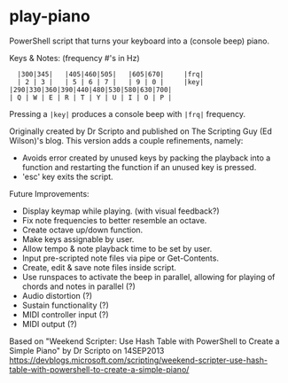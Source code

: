 # play-piano
PowerShell script that turns your keyboard into a (console beep) piano.

Keys & Notes: (frequency #'s in Hz)
```
  |300|345|   |405|460|505|   |605|670|     |frq|
  | 2 | 3 |   | 5 | 6 | 7 |   | 9 | 0 |     |key|
|290|330|360|390|440|480|530|580|630|700|
| Q | W | E | R | T | Y | U | I | O | P |
```
Pressing a `|key|` produces a console beep with `|frq|` frequency.

Originally created by Dr Scripto and published on The Scripting Guy (Ed Wilson)'s blog.
This version adds a couple refinements, namely:

* Avoids error created by unused keys by packing the playback into a function and restarting the function if an unused key is pressed.
* 'esc' key exits the script.

Future Improvements:
* Display keymap while playing. (with visual feedback?)
* Fix note frequencies to better resemble an octave.
* Create octave up/down function.
* Make keys assignable by user.
* Allow tempo & note playback time to be set by user.
* Input pre-scripted note files via pipe or Get-Contents.
* Create, edit & save note files inside script.
* Use runspaces to activate the beep in parallel, allowing for playing of chords and notes in parallel (?)
* Audio distortion (?)
* Sustain functionality (?)
* MIDI controller input (?)
* MIDI output (?)

Based on "Weekend Scripter: Use Hash Table with PowerShell to Create a Simple Piano" by Dr Scripto on 14SEP2013
https://devblogs.microsoft.com/scripting/weekend-scripter-use-hash-table-with-powershell-to-create-a-simple-piano/
